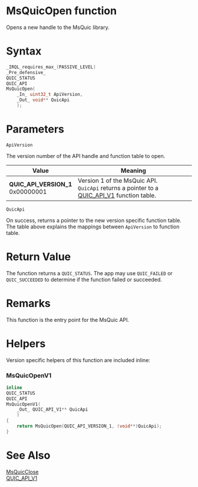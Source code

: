 MsQuicOpen function
======

Opens a new handle to the MsQuic library.

# Syntax

```C
_IRQL_requires_max_(PASSIVE_LEVEL)
_Pre_defensive_
QUIC_STATUS
QUIC_API
MsQuicOpen(
    _In_ uint32_t ApiVersion,
    _Out_ void** QuicApi
    );
```

# Parameters

`ApiVersion`

The version number of the API handle and function table to open.

Value | Meaning
--- | ---
**QUIC_API_VERSION_1**<br>0x00000001 | Version 1 of the MsQuic API.<br>`QuicApi` returns a pointer to a [QUIC_API_V1](../v1/QUIC_API_V1.md) function table.

`QuicApi`

On success, returns a pointer to the new version specific function table. The table above explains the mappings between `ApiVersion` to function table.

# Return Value

The function returns a `QUIC_STATUS`. The app may use `QUIC_FAILED` or `QUIC_SUCCEEDED` to determine if the function failed or succeeded.

# Remarks

This function is the entry point for the MsQuic API.

# Helpers

Version specific helpers of this function are included inline:

### MsQuicOpenV1

```C
inline
QUIC_STATUS
QUIC_API
MsQuicOpenV1(
    _Out_ QUIC_API_V1** QuicApi
    )
{
    return MsQuicOpen(QUIC_API_VERSION_1, (void**)QuicApi);
}
```

# See Also

[MsQuicClose](MsQuicClose.md)<br>
[QUIC_API_V1](../v1/QUIC_API_V1.md)<br>
